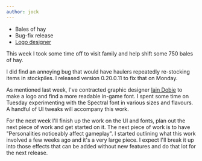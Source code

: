 ```yaml
---
author: jock
---
```

-   Bales of hay
-   Bug-fix release
-   [Logo designer](https://clasticsymphony.co.uk/)

This week I took some time off to visit family and help shift some 750 bales of hay.

I did find an annoying bug that would have haulers repeatedly re-stocking items in stockpiles. I released version 0.20.0.11 to fix that on Monday.

As mentioned last week, I've contracted graphic designer [Iain Dobie](https://clasticsymphony.co.uk/) to make a logo and find a more readable in-game font. I spent some time on Tuesday experimenting with the Spectral font in various sizes and flavours. A handful of UI tweaks will accompany this work.

For the next week I'll finish up the work on the UI and fonts, plan out the next piece of work and get started on it. The next piece of work is to have "Personalities noticeably affect gameplay". I started outlining what this work involved a few weeks ago and it's a very large piece. I expect I'll break it up into those effects that can be added without new features and do that lot for the next release.